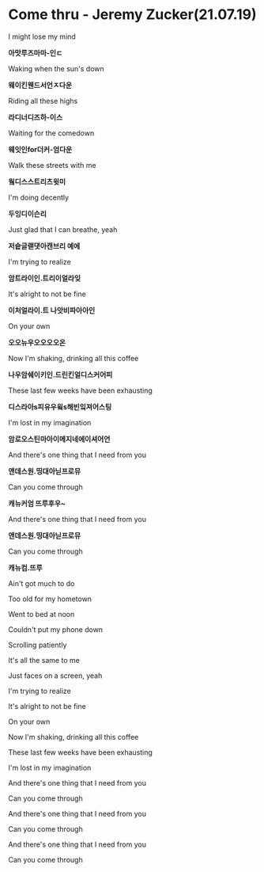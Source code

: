 # Come thru - Jeremy Zucker(21.07.19)

I might lose my mind

**아맛루즈마마-인ㄷ**

Waking when the sun's down

**웨이킨웬드서언ㅈ다운**

Riding all these highs

**라디너디즈하-이스**

Waiting for the comedown

**웨잇인for더커-엄다운**

Walk these streets with me

**웤디스스트리츠윗미**

I'm doing decently

**두잉디이슨리**

Just glad that I can breathe, yeah

**저슽글랟댓아캔브리 예에**

I'm trying to realize

**암트라이인.트리이얼라잊**

It's alright to not be fine

**이처얼라이.트 나앗비파아아인**

On your own

**오오뉴우오오오오온**

Now I'm shaking, drinking all this coffee

**나우암쉐이키인.드린킨얼디스커어피**

These last few weeks have been exhausting

**디스라아s피유우윜s해빈잌져어스팅**

I'm lost in my imagination

**암로오스틴마아이메지네에이셔어언**

And there's one thing that I need from you

**앤데스원.띵대아닏프로뮤**

Can you come through

**캐뉴커엄 뜨루후우~**

And there's one thing that I need from you

**앤데스원.띵대아닏프로뮤**

Can you come through

**캐뉴컴.뜨루**

Ain't got much to do



Too old for my hometown



Went to bed at noon



Couldn't put my phone down



Scrolling patiently



It's all the same to me



Just faces on a screen, yeah



I'm trying to realize



It's alright to not be fine



On your own



Now I'm shaking, drinking all this coffee



These last few weeks have been exhausting



I'm lost in my imagination



And there's one thing that I need from you



Can you come through



And there's one thing that I need from you



Can you come through



And there's one thing that I need from you



Can you come through